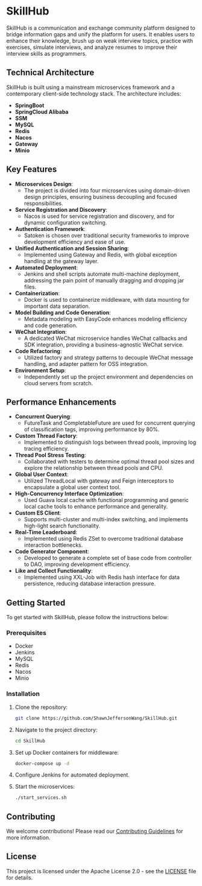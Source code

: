# SkillHub

SkillHub is a communication and exchange community platform designed to bridge information gaps and unify the platform for users. It enables users to enhance their knowledge, brush up on weak interview topics, practice with exercises, simulate interviews, and analyze resumes to improve their interview skills as programmers.

## Technical Architecture

SkillHub is built using a mainstream microservices framework and a contemporary client-side technology stack. The architecture includes:

- **SpringBoot**
- **SpringCloud Alibaba**
- **SSM**
- **MySQL**
- **Redis**
- **Nacos**
- **Gateway**
- **Minio**

## Key Features

- **Microservices Design**: 
  - The project is divided into four microservices using domain-driven design principles, ensuring business decoupling and focused responsibilities.
- **Service Registration and Discovery**: 
  - Nacos is used for service registration and discovery, and for dynamic configuration switching.
- **Authentication Framework**: 
  - Satoken is chosen over traditional security frameworks to improve development efficiency and ease of use.
- **Unified Authentication and Session Sharing**: 
  - Implemented using Gateway and Redis, with global exception handling at the gateway layer.
- **Automated Deployment**: 
  - Jenkins and shell scripts automate multi-machine deployment, addressing the pain point of manually dragging and dropping jar files.
- **Containerization**: 
  - Docker is used to containerize middleware, with data mounting for important data separation.
- **Model Building and Code Generation**: 
  - Metadata modeling with EasyCode enhances modeling efficiency and code generation.
- **WeChat Integration**: 
  - A dedicated WeChat microservice handles WeChat callbacks and SDK integration, providing a business-agnostic WeChat service.
- **Code Refactoring**: 
  - Utilized factory and strategy patterns to decouple WeChat message handling, and adapter pattern for OSS integration.
- **Environment Setup**: 
  - Independently set up the project environment and dependencies on cloud servers from scratch.

## Performance Enhancements

- **Concurrent Querying**: 
  - FutureTask and CompletableFuture are used for concurrent querying of classification tags, improving performance by 80%.
- **Custom Thread Factory**: 
  - Implemented to distinguish logs between thread pools, improving log tracing efficiency.
- **Thread Pool Stress Testing**: 
  - Collaborated with testers to determine optimal thread pool sizes and explore the relationship between thread pools and CPU.
- **Global User Context**: 
  - Utilized ThreadLocal with gateway and Feign interceptors to encapsulate a global user context tool.
- **High-Concurrency Interface Optimization**: 
  - Used Guava local cache with functional programming and generic local cache tools to enhance performance and generality.
- **Custom ES Client**: 
  - Supports multi-cluster and multi-index switching, and implements high-light search functionality.
- **Real-Time Leaderboard**: 
  - Implemented using Redis ZSet to overcome traditional database interaction bottlenecks.
- **Code Generator Component**: 
  - Developed to generate a complete set of base code from controller to DAO, improving development efficiency.
- **Like and Collect Functionality**: 
  - Implemented using XXL-Job with Redis hash interface for data persistence, reducing database interaction pressure.

## Getting Started

To get started with SkillHub, please follow the instructions below:

### Prerequisites

- Docker
- Jenkins
- MySQL
- Redis
- Nacos
- Minio

### Installation

1. Clone the repository:
    ```sh
    git clone https://github.com/ShawnJeffersonWang/SkillHub.git
    ```

2. Navigate to the project directory:
    ```sh
    cd SkillHub
    ```

3. Set up Docker containers for middleware:
    ```sh
    docker-compose up -d
    ```

4. Configure Jenkins for automated deployment.

5. Start the microservices:
    ```sh
    ./start_services.sh
    ```

## Contributing

We welcome contributions! Please read our [Contributing Guidelines](CONTRIBUTING.md) for more information.

## License

This project is licensed under the Apache License 2.0 - see the [LICENSE](LICENSE) file for details.
